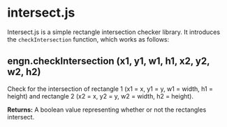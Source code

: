 # intersect.js
Intersect.js is a simple rectangle intersection checker library.
It introduces the `checkIntersection` function, which works as follows:

## engn.checkIntersection (x1, y1, w1, h1, x2, y2, w2, h2)
Check for the intersection of rectangle 1
(x1 = x, y1 = y, w1 = width, h1 = height) and rectangle 2 (x2 = x, y2 = y, w2 = width, h2 = height).

**Returns:** A boolean value representing whether or not the rectangles intersect.
